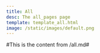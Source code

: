 ```yaml
---
title: All
desc: The all_pages page
template: template_all.html
image: /static/images/default.png
---
```

#This is the content from /all.md#
